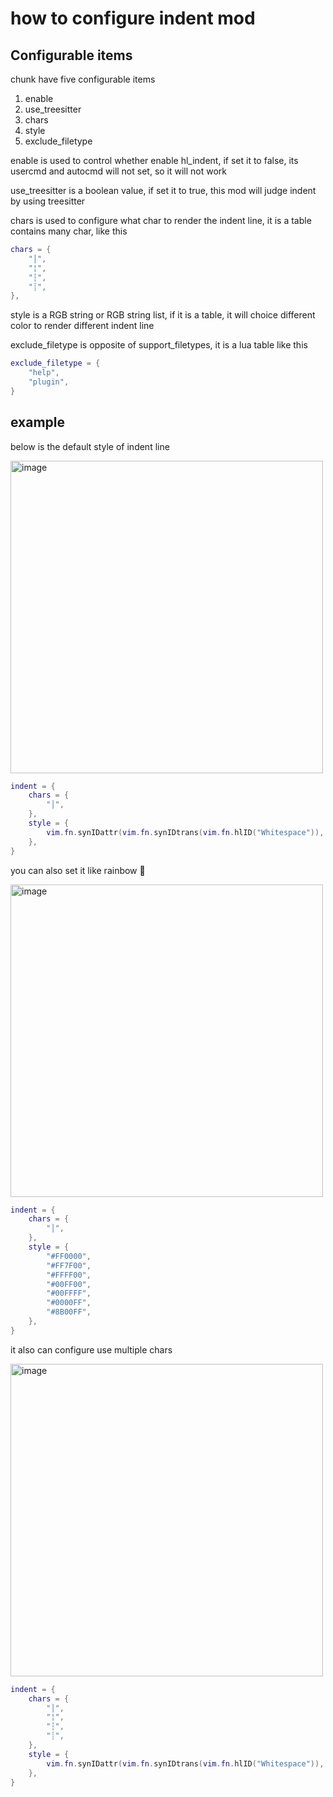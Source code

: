 # how to configure indent mod

## Configurable items

chunk have five configurable items

1. enable
2. use_treesitter
3. chars
4. style
5. exclude_filetype

enable is used to control whether enable hl_indent, if set it to false, its usercmd and autocmd will not set, so it will not work

use_treesitter is a boolean value, if set it to true, this mod will judge indent by using treesitter

chars is used to configure what char to render the indent line, it is a table contains many char, like this

```lua
chars = {
    "│",
    "¦",
    "┆",
    "┊",
},
```

style is a RGB string or RGB string list, if it is a table, it will choice different color to render different indent line

exclude_filetype is opposite of support_filetypes, it is a lua table like this

```lua
exclude_filetype = {
    "help",
    "plugin",
}
```

## example

below is the default style of indent line

<img width="500" alt="image" src="https://raw.githubusercontent.com/shellRaining/img/main/2302/23_hlchunk1.png">

```lua
indent = {
    chars = {
        "│",
    },
    style = {
        vim.fn.synIDattr(vim.fn.synIDtrans(vim.fn.hlID("Whitespace")), "fg", "gui"),
    },
}
```

you can also set it like rainbow 🌈

<img width="500" alt="image" src="https://raw.githubusercontent.com/shellRaining/img/main/2302/23_hlchunk2.png">

```lua
indent = {
    chars = {
        "│",
    },
    style = {
        "#FF0000",
        "#FF7F00",
        "#FFFF00",
        "#00FF00",
        "#00FFFF",
        "#0000FF",
        "#8B00FF",
    },
}
```

it also can configure use multiple chars

<img width="500" alt="image" src="https://raw.githubusercontent.com/shellRaining/img/main/2303/01_hlchunk5.png">

```lua
indent = {
    chars = {
        "│",
        "¦",
        "┆",
        "┊",
    },
    style = {
        vim.fn.synIDattr(vim.fn.synIDtrans(vim.fn.hlID("Whitespace")), "fg", "gui"),
    },
}
```
